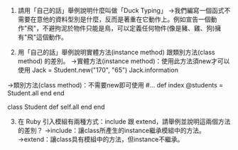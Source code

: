 1. 請用「自己的話」舉例說明什麼叫做「Duck Typing」
→我們編寫一個函式不需要在意他的資料型別是什麼，反而是著重在它動作上。例如宣告一個動作"飛"，不避拘泥於物件只能是鳥，可以定義任何物件(像是豬、雞、狗)擁有"飛"這個動作。

2. 用「自己的話」舉例說明實體方法(instance method) 跟類別方法(class method) 的差別。
→實體方法(instance method)：使用此方法須new才可以使用
  Jack = Student.new("170", "65")
  Jack.information

→類別方法(class method)：不需要new即可使用
 #...
  def index
      @students = Student.all
    end
  end
  
  class Student
    def self.all
    end
  end
  
  3. 在 Ruby 引入模組有兩種方式：include 跟 extend，請舉例並說明這兩個方法的差別？
  →include：讓class所產生的instance繼承模組中的方法。
  →extend：讓class具有模組中的方法，但instance不繼承。
